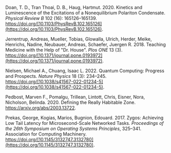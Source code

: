 Doan, T. D., Tran Thoai, D. B., Haug, Hartmut. 2020. Kinetics and Luminescence of the Excitations of a Nonequilibrium Polariton Condensate. _Physical Review B_ 102 (16): 165126–165139. https://doi.org/[10.1103/PhysRevB.102.165126](https://doi.org/10.1103/PhysRevB.102.165126).

Jerrentrup, Andreas, Mueller, Tobias, Glowalla, Ulrich, Herder, Meike, Henrichs, Nadine, Neubauer, Andreas, Schaefer, Juergen R. 2018. Teaching Medicine with the Help of "Dr. House". _Plos ONE_ 13 (3). https://doi.org/[10.1371/journal.pone.0193972](https://doi.org/10.1371/journal.pone.0193972).

Nielsen, Michael A., Chuang, Isaac L. 2022. Quantum Computing: Progress and Prospects. _Nature Physics_ 18 (3): 234–245. https://doi.org/[10.1038/s41567-022-01234-5](https://doi.org/10.1038/s41567-022-01234-5).

Pedbost, Marven F., Pomalgu, Trillean, Lintott, Chris, Eisner, Nora, Nicholson, Belinda. 2020. Defining the Really Habitable Zone. https://arxiv.org/abs/2003.13722.

Prekas, George, Kogias, Marios, Bugnion, Edouard. 2017. Zygos: Achieving Low Tail Latency for Microsecond-Scale Networked Tasks. _Proceedings of the 26th Symposium on Operating Systems Principles_, 325–341. Association for Computing Machinery. https://doi.org/[10.1145/3132747.3132780](https://doi.org/10.1145/3132747.3132780).